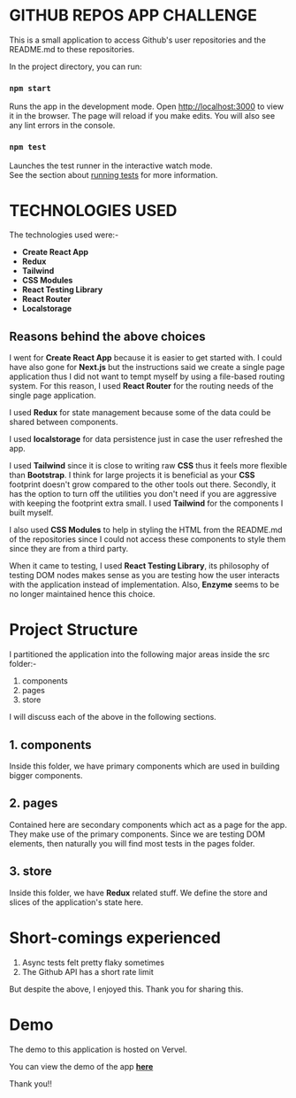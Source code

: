 # GITHUB REPOS APP CHALLENGE

This is a small application to access Github's user repositories and the README.md to these repositories.

In the project directory, you can run:
### `npm start`
Runs the app in the development mode.
Open [http://localhost:3000](http://localhost:3000) to view it in the browser.
The page will reload if you make edits. You will also see any lint errors in the console.

### `npm test`
Launches the test runner in the interactive watch mode.\
See the section about [running tests](https://facebook.github.io/create-react-app/docs/running-tests) for more information.


# TECHNOLOGIES USED

The technologies used were:-

 - **Create React App**
 - **Redux**
 - **Tailwind**
 - **CSS Modules**
 - **React Testing Library**
 - **React Router**
 - **Localstorage**

## Reasons behind the above choices
I went for **Create React App** because it is easier to get started with. I could have also gone for **Next.js** but the instructions said we create a single page application thus I did not want to tempt myself by using a file-based routing system. For this reason, I used **React Router** for the routing needs of the single page application.

I used **Redux** for state management because some of the data could be shared between components.  

I used **localstorage** for data persistence just in case the user refreshed the app.

I used **Tailwind** since it is close to writing raw **CSS** thus it feels more flexible than **Bootstrap**. I think for large projects it is beneficial as your **CSS** footprint doesn't grow compared to the other tools out there. Secondly, it has the option to turn off the utilities you don't need if you are aggressive with keeping the footprint extra small. I used **Tailwind** for the components I built myself.

I also used  **CSS Modules** to help in styling the HTML from the README.md of the repositories since I could not access these components to style them since they are from a third party.

When it came to testing, I used **React Testing Library**, its philosophy of testing DOM nodes makes sense as you are testing how the user interacts with the application instead of implementation. Also, **Enzyme** seems to be no longer maintained hence this choice.

# Project Structure

I partitioned the application into the following major areas inside the src folder:-

 1. components
 2. pages
 3. store

I will discuss each of the above in the following sections.

## 1. components

Inside this folder, we have primary components which are used in building bigger components.

## 2. pages

Contained here are secondary components which act as a page for the app. They make use of the primary components. Since we are testing DOM elements, then naturally you will find most tests in the pages folder.

## 3. store

Inside this folder, we have **Redux** related stuff. We define the store and slices of the application's state here. 


# Short-comings experienced
1. Async tests felt pretty flaky sometimes
2. The Github API has a short rate limit

But despite the above, I enjoyed this. Thank you for sharing this.

# Demo

The demo to this application is hosted on Vervel.

You can view the demo of the app **[here](https://git-react.vercel.app/)**

Thank you!!
